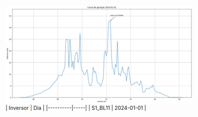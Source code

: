 ![My Image](01_01_2024-S1_BL11.png)
| Inversor | Dia |
|----------|-----|
| S1_BL11       | 2024-01-01  |